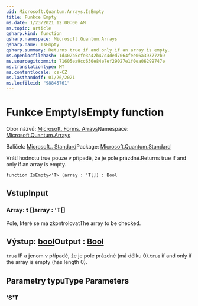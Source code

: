 ```yaml
---
uid: Microsoft.Quantum.Arrays.IsEmpty
title: Funkce Empty
ms.date: 1/23/2021 12:00:00 AM
ms.topic: article
qsharp.kind: function
qsharp.namespace: Microsoft.Quantum.Arrays
qsharp.name: IsEmpty
qsharp.summary: Returns true if and only if an array is empty.
ms.openlocfilehash: 1d402b5cfe3a42b47d4ded7064fee06a393772b9
ms.sourcegitcommit: 71605ea9cc630e84e7ef29027e1f0ea06299747e
ms.translationtype: MT
ms.contentlocale: cs-CZ
ms.lasthandoff: 01/26/2021
ms.locfileid: "98845761"
---
```

# <a name="isempty-function"></a><span data-ttu-id="ccc60-102">Funkce Empty</span><span class="sxs-lookup"><span data-stu-id="ccc60-102">IsEmpty function</span></span>

<span data-ttu-id="ccc60-103">Obor názvů: [Microsoft. Forms. Arrays](xref:Microsoft.Quantum.Arrays)</span><span class="sxs-lookup"><span data-stu-id="ccc60-103">Namespace: [Microsoft.Quantum.Arrays](xref:Microsoft.Quantum.Arrays)</span></span>

<span data-ttu-id="ccc60-104">Balíček: [Microsoft.. Standard](https://nuget.org/packages/Microsoft.Quantum.Standard)</span><span class="sxs-lookup"><span data-stu-id="ccc60-104">Package: [Microsoft.Quantum.Standard](https://nuget.org/packages/Microsoft.Quantum.Standard)</span></span>


<span data-ttu-id="ccc60-105">Vrátí hodnotu true pouze v případě, že je pole prázdné.</span><span class="sxs-lookup"><span data-stu-id="ccc60-105">Returns true if and only if an array is empty.</span></span>

```qsharp
function IsEmpty<'T> (array : 'T[]) : Bool
```


## <a name="input"></a><span data-ttu-id="ccc60-106">Vstup</span><span class="sxs-lookup"><span data-stu-id="ccc60-106">Input</span></span>

### <a name="array--t"></a><span data-ttu-id="ccc60-107">Array: t []</span><span class="sxs-lookup"><span data-stu-id="ccc60-107">array : 'T[]</span></span>

<span data-ttu-id="ccc60-108">Pole, které se má zkontrolovat</span><span class="sxs-lookup"><span data-stu-id="ccc60-108">The array to be checked.</span></span>



## <a name="output--bool"></a><span data-ttu-id="ccc60-109">Výstup: [bool](xref:microsoft.quantum.lang-ref.bool)</span><span class="sxs-lookup"><span data-stu-id="ccc60-109">Output : [Bool](xref:microsoft.quantum.lang-ref.bool)</span></span>

<span data-ttu-id="ccc60-110">`true` IF a jenom v případě, že je pole prázdné (má délku 0).</span><span class="sxs-lookup"><span data-stu-id="ccc60-110">`true` if and only if the array is empty (has length 0).</span></span>

## <a name="type-parameters"></a><span data-ttu-id="ccc60-111">Parametry typu</span><span class="sxs-lookup"><span data-stu-id="ccc60-111">Type Parameters</span></span>

### <a name="t"></a><span data-ttu-id="ccc60-112">'S</span><span class="sxs-lookup"><span data-stu-id="ccc60-112">'T</span></span>

